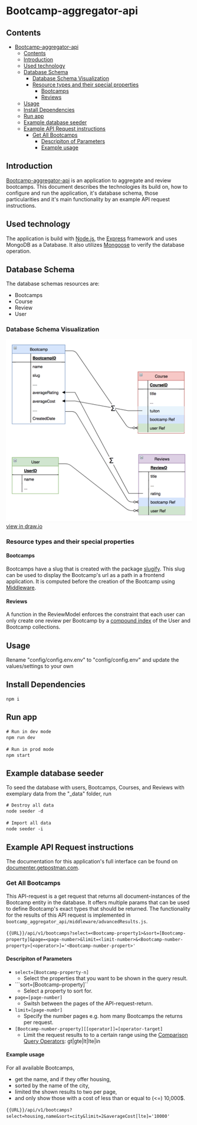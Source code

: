 # Bootcamp-aggregator-api

## Contents
- [Bootcamp-aggregator-api](#bootcamp-aggregator-api)
  - [Contents](#contents)
  - [Introduction](#introduction)
  - [Used technology](#used-technology)
  - [Database Schema](#database-schema)
    - [Database Schema Visualization](#database-schema-visualization)
    - [Resource types and their special properties](#resource-types-and-their-special-properties)
      - [Bootcamps](#bootcamps)
      - [Reviews](#reviews)
  - [Usage](#usage)
  - [Install Dependencies](#install-dependencies)
  - [Run app](#run-app)
  - [Example database seeder](#example-database-seeder)
  - [Example API Request instructions](#example-api-request-instructions)
    - [Get All Bootcamps](#get-all-bootcamps)
      - [Descripiton of Parameters](#descripiton-of-parameters)
      - [Example usage](#example-usage)

## Introduction
[Bootcamp-aggregator-api](https://github.com/moritzWa/bootcamp_aggregator_api) is an application to aggregate and review bootcamps. This document describes the technologies its build on, how to configure and run the application, it's database schema, those particularities and it's main functionality by an example API request instructions. 

## Used technology
The application is build with [Node.js](https://nodejs.org/en/), the [Express](https://expressjs.com/) framework and uses MongoDB as a Database. It also utilizes [Mongoose](https://mongoosejs.com/) to verify the database operation.

## Database Schema
The database schemas resources are:
- Bootcamps
- Course
- Review
- User

### Database Schema Visualization
![Getting Started](bootcamp-aggregator-api-dataschema.png)
[view in draw.io](https://drive.google.com/file/d/1pzYtUmUjFr9HIVLz4ZO8bSnHZb3LwebA/view?usp=sharing)

### Resource types and their special properties

#### Bootcamps
 Bootcamps have a slug that is created with the package [slugify](https://www.npmjs.com/package/slugify). This slug can be used to display the Bootcamp's url as a path in a frontend application. It is computed before the creation of the Bootcamp using [Middleware](https://mongoosejs.com/docs/middleware.html). 

#### Reviews
A function in the ReviewModel enforces the constraint that each user can only create one review per Bootcamp by a [compound index](https://docs.mongodb.com/manual/core/index-compound/) of the User and Bootcamp collections.

## Usage

Rename "config/config.env.env" to "config/config.env" and update the values/settings to your own

## Install Dependencies

```
npm i
```

## Run app

```
# Run in dev mode
npm run dev

# Run in prod mode
npm start
```

## Example database seeder

To seed the database with users, Bootcamps, Courses, and Reviews with exemplary data from the "\_data" folder, run

```
# Destroy all data
node seeder -d

# Import all data
node seeder -i
```

## Example API Request instructions


The documentation for this application's full interface can be found on [documenter.getpostman.com](https://documenter.getpostman.com/view/8480127/TVev44XM).

### Get All Bootcamps

This API-request is a get request that returns all document-instances of the Bootcamp entity in the database. It offers multiple params that can be used to define Bootcamp's exact types that should be returned. The functionality for the results of this API request is implemented in ```bootcamp_aggregator_api/middleware/advancedResults.js```.

```{{URL}}/api/v1/bootcamps?select=<Bootcamp-property1>&sort=[Bootcamp-property]&page=<page-number>&limit=<limit-number>&<Bootcamp-number-property>[<operator>]='<Bootcamp-number-propert>'```

#### Descripiton of Parameters

- ```select=[Bootcamp-property-n]```
  - Select the properties that you want to be shown in the query result. 
- ```sort=[Bootcamp-property]``
  - Select a property to sort for. 
- ```page=[page-number]```
  - Switsh between the pages of the API-request-return.
- ```limit=[page-numbr]```
  - Specify the number pages e.g. hom many Bootcamps the returns per request.
- ```[Bootcamp-number-property][[operator]]=[operator-target]```
  - Limit the request results to to a certain range using the [Comparison Query Operators](https://docs.mongodb.com/manual/reference/operator/query-comparison/): gt|gte|lt|lte|in 

#### Example usage 
For all available Bootcamps, 
- get the name, and if they offer housing, 
- sorted by the name of the city, 
- limited the shown results to two per page, 
- and only show those with a cost of less than or equal to (<=) 10,000$.

```{{URL}}/api/v1/bootcamps?select=housing,name&sort=city&limit=2&averageCost[lte]='10000'```